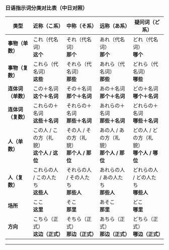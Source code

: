### **日语指示词分类对比表（中日对照）**
| 类型         | 近称（こ系）                                 | 中称（そ系）                                 | 远称（あ系）                                 | 疑问词（ど系）                             |
|--------------|--------------------------------------------|--------------------------------------------|--------------------------------------------|------------------------------------------|
| **事物（单数）** | これ（代名词）<br>**这个**                 | それ（代名词）<br>**那个**                 | あれ（代名词）<br>**那个**                 | どれ（代名词）<br>**哪个**               |
| **事物（复数）** | これら（代名词）<br>**这些**               | それら（代名词）<br>**那些**               | あれら（代名词）<br>**那些**               | どれら（代名词）<br>**哪些**             |
| **连体词（单数）** | この＋名词<br>**这个＋名词**               | その＋名词<br>**那个＋名词**               | あの＋名词<br>**那个＋名词**               | どの＋名词<br>**哪个＋名词**             |
| **连体词（复数）** | これらの＋名词<br>**这些＋名词**           | それらの＋名词<br>**那些＋名词**           | あれらの＋名词<br>**那些＋名词**           | どれらの＋名词<br>**哪些＋名词**         |
| **人（单数）** | この人 / この方（礼貌）<br>**这个人 / 这位** | その人 / その方（礼貌）<br>**那个人 / 那位** | あの人 / あの方（礼貌）<br>**那个人 / 那位** | どの人 / どの方（礼貌）<br>**哪个人 / 哪位** |
| **人（复数）** | これらの人 / この人たち<br>**这些人**      | それらの人 / その人たち<br>**那些人**      | あれらの人 / あの人たち<br>**那些人**      | どれらの人 / どの人たち<br>**哪些人**    |
| **场所**     | ここ<br>**这里**                           | そこ<br>**那里**                           | あそこ<br>**那里**                         | どこ<br>**哪里**                         |
| **方向**     | こちら（正式）<br>**这边（正式）**         | そちら（正式）<br>**那边（正式）**         | あちら（正式）<br>**那边（正式）**         | どちら（正式）<br>**哪边（正式）**       |

---
